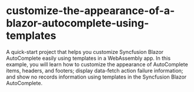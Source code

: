 # customize-the-appearance-of-a-blazor-autocomplete-using-templates
A quick-start project that helps you customize Syncfusion Blazor AutoComplete easily using templates in a WebAssembly app. In this example, you will learn how to customize the appearance of AutoComplete items, headers, and footers; display data-fetch action failure information; and show no records information using templates in the Syncfusion Blazor AutoComplete.
